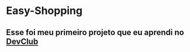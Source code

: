 <h1> Easy-Shopping</h1>


<h2>Esse foi meu primeiro projeto que eu aprendi no <a href="https://rodolfomori.com/devclub"> DevClub</h2>
